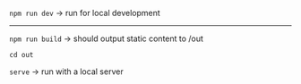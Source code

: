`npm run dev` -> run for local development
___

`npm run build` -> should output static content to /out

`cd out`

`serve` -> run with a local server
